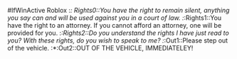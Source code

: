 #IfWinActive Roblox
:*: Rights0::You have the right to remain silent, anything you say can and will be used against you in a court of law.
:*:Rights1::You have the right to an attorney. If you cannot afford an attorney, one will be provided for you.
:*:Rights2::Do you understand the rights I have just read to you? With these rights, do you wish to speak to me?
:*:Out1::Please step out of the vehicle.
:*:Out2::OUT OF THE VEHICLE, IMMEDIATELEY!
